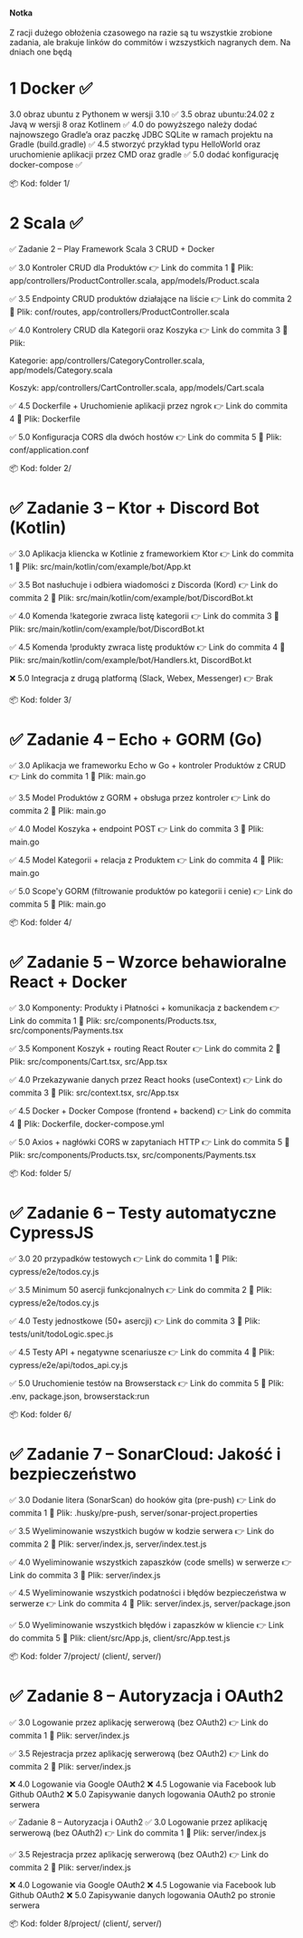 #### Notka
Z racji dużego obłożenia czasowego na razie są tu wszystkie zrobione zadania, ale brakuje linków do commitów i wzszystkich nagranych dem. Na dniach one będą

# 1 Docker ✅
3.0 obraz ubuntu z Pythonem w wersji 3.10 ✅
3.5 obraz ubuntu:24.02 z Javą w wersji 8 oraz Kotlinem ✅
4.0 do powyższego należy dodać najnowszego Gradle’a oraz paczkę JDBC 
SQLite w ramach projektu na Gradle (build.gradle) ✅
4.5 stworzyć przykład typu HelloWorld oraz uruchomienie aplikacji
przez CMD oraz gradle ✅
5.0 dodać konfigurację docker-compose ✅

📦 Kod: folder 1/

# 2 Scala ✅ 
✅ Zadanie 2 – Play Framework Scala 3 CRUD + Docker

✅ 3.0 Kontroler CRUD dla Produktów
👉 Link do commita 1
📁 Plik: app/controllers/ProductController.scala, app/models/Product.scala

✅ 3.5 Endpointy CRUD produktów działające na liście
👉 Link do commita 2
📁 Plik: conf/routes, app/controllers/ProductController.scala

✅ 4.0 Kontrolery CRUD dla Kategorii oraz Koszyka
👉 Link do commita 3
📁 Plik:

Kategorie: app/controllers/CategoryController.scala, app/models/Category.scala

Koszyk: app/controllers/CartController.scala, app/models/Cart.scala

✅ 4.5 Dockerfile + Uruchomienie aplikacji przez ngrok
👉 Link do commita 4
📁 Plik: Dockerfile

✅ 5.0 Konfiguracja CORS dla dwóch hostów
👉 Link do commita 5
📁 Plik: conf/application.conf

📦 Kod: folder 2/

# ✅ Zadanie 3 – Ktor + Discord Bot (Kotlin)

✅ 3.0 Aplikacja kliencka w Kotlinie z frameworkiem Ktor
👉 Link do commita 1
📁 Plik: src/main/kotlin/com/example/bot/App.kt

✅ 3.5 Bot nasłuchuje i odbiera wiadomości z Discorda (Kord)
👉 Link do commita 2
📁 Plik: src/main/kotlin/com/example/bot/DiscordBot.kt

✅ 4.0 Komenda !kategorie zwraca listę kategorii
👉 Link do commita 3
📁 Plik: src/main/kotlin/com/example/bot/DiscordBot.kt

✅ 4.5 Komenda !produkty <kategoria> zwraca listę produktów
👉 Link do commita 4
📁 Plik: src/main/kotlin/com/example/bot/Handlers.kt, DiscordBot.kt

❌ 5.0 Integracja z drugą platformą (Slack, Webex, Messenger)
👉 Brak 

📦 Kod: folder 3/




# ✅ Zadanie 4 – Echo + GORM (Go)

✅ 3.0 Aplikacja we frameworku Echo w Go + kontroler Produktów z CRUD
👉 Link do commita 1
📁 Plik: main.go

✅ 3.5 Model Produktów z GORM + obsługa przez kontroler
👉 Link do commita 2
📁 Plik: main.go

✅ 4.0 Model Koszyka + endpoint POST
👉 Link do commita 3
📁 Plik: main.go

✅ 4.5 Model Kategorii + relacja z Produktem
👉 Link do commita 4
📁 Plik: main.go

✅ 5.0 Scope'y GORM (filtrowanie produktów po kategorii i cenie)
👉 Link do commita 5
📁 Plik: main.go

📦 Kod: folder 4/


# ✅ Zadanie 5 – Wzorce behawioralne React + Docker

✅ 3.0 Komponenty: Produkty i Płatności + komunikacja z backendem
👉 Link do commita 1
📁 Plik: src/components/Products.tsx, src/components/Payments.tsx

✅ 3.5 Komponent Koszyk + routing React Router
👉 Link do commita 2
📁 Plik: src/components/Cart.tsx, src/App.tsx

✅ 4.0 Przekazywanie danych przez React hooks (useContext)
👉 Link do commita 3
📁 Plik: src/context.tsx, src/App.tsx

✅ 4.5 Docker + Docker Compose (frontend + backend)
👉 Link do commita 4
📁 Plik: Dockerfile, docker-compose.yml

✅ 5.0 Axios + nagłówki CORS w zapytaniach HTTP
👉 Link do commita 5
📁 Plik: src/components/Products.tsx, src/components/Payments.tsx

📦 Kod: folder 5/

# ✅ Zadanie 6 – Testy automatyczne CypressJS
✅ 3.0 20 przypadków testowych
👉 Link do commita 1
📁 Plik: cypress/e2e/todos.cy.js

✅ 3.5 Minimum 50 asercji funkcjonalnych
👉 Link do commita 2
📁 Plik: cypress/e2e/todos.cy.js

✅ 4.0 Testy jednostkowe (50+ asercji)
👉 Link do commita 3
📁 Plik: tests/unit/todoLogic.spec.js

✅ 4.5 Testy API + negatywne scenariusze
👉 Link do commita 4
📁 Plik: cypress/e2e/api/todos_api.cy.js

✅ 5.0 Uruchomienie testów na Browserstack
👉 Link do commita 5
📁 Plik: .env, package.json, browserstack:run

📦 Kod: folder 6/

# ✅ Zadanie 7 – SonarCloud: Jakość i bezpieczeństwo
✅ 3.0 Dodanie litera (SonarScan) do hooków gita (pre-push)
👉 Link do commita 1
📁 Plik: .husky/pre-push, server/sonar-project.properties

✅ 3.5 Wyeliminowanie wszystkich bugów w kodzie serwera
👉 Link do commita 2
📁 Plik: server/index.js, server/index.test.js

✅ 4.0 Wyeliminowanie wszystkich zapaszków (code smells) w serwerze
👉 Link do commita 3
📁 Plik: server/index.js

✅ 4.5 Wyeliminowanie wszystkich podatności i błędów bezpieczeństwa w serwerze
👉 Link do commita 4
📁 Plik: server/index.js, server/package.json

✅ 5.0 Wyeliminowanie wszystkich błędów i zapaszków w kliencie
👉 Link do commita 5
📁 Plik: client/src/App.js, client/src/App.test.js

📦 Kod: folder 7/project/ (client/, server/)



# ✅ Zadanie 8 – Autoryzacja i OAuth2
✅ 3.0 Logowanie przez aplikację serwerową (bez OAuth2)
👉 Link do commita 1
📁 Plik: server/index.js

✅ 3.5 Rejestracja przez aplikację serwerową (bez OAuth2)
👉 Link do commita 2
📁 Plik: server/index.js

❌ 4.0 Logowanie via Google OAuth2
❌ 4.5 Logowanie via Facebook lub Github OAuth2
❌ 5.0 Zapisywanie danych logowania OAuth2 po stronie serwera

✅ Zadanie 8 – Autoryzacja i OAuth2
✅ 3.0 Logowanie przez aplikację serwerową (bez OAuth2)
👉 Link do commita 1
📁 Plik: server/index.js

✅ 3.5 Rejestracja przez aplikację serwerową (bez OAuth2)
👉 Link do commita 2
📁 Plik: server/index.js

❌ 4.0 Logowanie via Google OAuth2
❌ 4.5 Logowanie via Facebook lub Github OAuth2
❌ 5.0 Zapisywanie danych logowania OAuth2 po stronie serwera


📦 Kod: folder 8/project/ (client/, server/)
